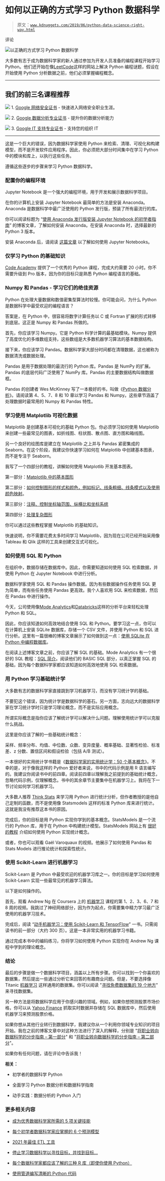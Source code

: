 # 如何以正确的方式学习 Python 数据科学

> 原文：[`www.kdnuggets.com/2019/06/python-data-science-right-way.html`](https://www.kdnuggets.com/2019/06/python-data-science-right-way.html)

评论

![以正确的方式学习 Python 数据科学](img/18c0e58bae945bdca9fc162f7028a450.png)

大多数有志于成为数据科学家的新人通过参加为开发人员准备的编程课程开始学习 Python。他们还开始在像[LeetCode](https://leetcode.com/)这样的网站上解决 Python 编程谜题，假设在开始使用 Python 分析数据之前，他们必须掌握编程概念。

* * *

## 我们的前三名课程推荐

![](img/0244c01ba9267c002ef39d4907e0b8fb.png) 1\. [Google 网络安全证书](https://www.kdnuggets.com/google-cybersecurity) - 快速进入网络安全职业生涯。

![](img/e225c49c3c91745821c8c0368bf04711.png) 2\. [Google 数据分析专业证书](https://www.kdnuggets.com/google-data-analytics) - 提升你的数据分析能力

![](img/0244c01ba9267c002ef39d4907e0b8fb.png) 3\. [Google IT 支持专业证书](https://www.kdnuggets.com/google-itsupport) - 支持您的组织 IT

* * *

这是一个巨大的错误，因为数据科学家使用 Python 来检索、清理、可视化和构建模型，而不是开发软件应用程序。因此，你必须把大部分时间集中在学习 Python 中的模块和库上，以执行这些任务。

遵循这些逐步的步骤来学习 Python 数据科学。

### 配置你的编程环境

Jupyter Notebook 是一个强大的编程环境，用于开发和展示数据科学项目。

在你的计算机上安装 Jupyter Notebook 最简单的方法是安装 Anaconda。Anaconda 是数据科学中最广泛使用的 Python 发行版，预装了所有最流行的库。

你可以阅读标题为 “[使用 Anaconda 发行版安装 Jupyter Notebook 的初学者指南](https://medium.com/better-programming/beginners-quick-guide-for-handling-issues-launching-jupyter-notebook-for-python-using-anaconda-8be3d57a209b)” 的博客文章，了解如何安装 Anaconda。在安装 Anaconda 时，选择最新的 Python 3 版本。

安装 Anaconda 后，请阅读 [这篇文章](https://www.codecademy.com/articles/how-to-use-jupyter-notebooks) 以了解如何使用 Jupyter Notebooks。

### **仅学习 Python 的基础知识**

[Code Academy](https://www.codecademy.com/learn/learn-python-3) 提供了一个优秀的 Python 课程，完成大约需要 20 小时。你不需要升级到 Pro 版本，因为你的目标只是熟悉 Python 编程语言的基础。

### **Numpy 和 Pandas - 学习它们的绝佳资源**

Python 在处理大量数据和数值密集型算法时较慢。你可能会问，为什么 Python 是数据科学中最受欢迎的编程语言？

答案是，在 Python 中，很容易将数字计算任务以 C 或 Fortran 扩展的形式转移到底层。这正是 Numpy 和 Pandas 所做的。

首先，你应该学习 Numpy。它是 Python 科学计算的最基础模块。Numpy 提供了高度优化的多维数组支持，这些数组是大多数机器学习算法的基本数据结构。

接下来，你应该学习 Pandas。数据科学家大部分时间都在清理数据，这也被称为数据清洗或数据处理。

Pandas 是用于数据处理的最流行的 Python 库。Pandas 是 NumPy 的扩展。Pandas 的底层代码广泛使用了 NumPy 库。Pandas 的主要数据结构叫做数据框。

Pandas 的创建者 Wes McKinney 写了一本极好的书，叫做《[Python 数据分析](https://www.amazon.com/Python-Data-Analysis-Wrangling-IPython-ebook/dp/B075X4LT6K)》。请阅读第 4、5、7、8 和 10 章以学习 Pandas 和 Numpy。这些章节涵盖了处理数据时最常用的 Numpy 和 Pandas 特性。

### **学习使用 Matplotlib 可视化数据**

Matplotlib 是创建基本可视化的基础 Python 包。你必须学习如何使用 Matplotlib 来创建一些最常见的图表，如折线图、柱状图、散点图、直方图和箱线图。

另一个良好的绘图库是建立在 Matplotlib 之上并与 Pandas 紧密集成的 Seaborn。在这个阶段，我建议你快速学习如何在 Matplotlib 中创建基本图表，而不是专注于 Seaborn。

我写了一个四部分的教程，讲解如何使用 Matplotlib 开发基本图表。

第一部分：[Matplotlib 中的基本图形](http://nbviewer.ipython.org/gist/manujeevanprakash/138c66c44533391a5af1)

第二部分：[如何控制图形的样式和颜色，例如标记、线条粗细、线条模式以及使用颜色映射](https://nbviewer.jupyter.org/gist/manujeevanprakash/7dc56e7906ee83e0bbe6)。

第三部分：[注释、控制坐标轴范围、纵横比和坐标系统](https://nbviewer.jupyter.org/gist/manujeevanprakash/7cdf7d659cd69d0c22b2)

第四部分：[处理复杂图形](https://nbviewer.jupyter.org/gist/manujeevanprakash/7d8a9860f8e43f6237cc)

你可以通过这些教程掌握 Matplotlib 的基础知识。

快速说明，你不需要花费太多时间学习 Matplotlib，因为现在公司已经开始采用像 Tableau 和 Qlik 这样的工具来创建交互式可视化。

### **如何使用 SQL 和 Python**

在组织中，数据存储在数据库中。因此，你需要知道如何使用 SQL 检索数据，并使用 Python 在 Jupyter Notebook 中进行分析。

数据科学家使用 SQL 和 Pandas 操作数据。因为有些数据操作任务使用 SQL 更为简单，而有些任务使用 Pandas 更高效。我个人喜欢用 SQL 来检索数据，然后在 Pandas 中进行操作。

今天，公司使用像[Mode Analytics](https://mode.com/)和[Databricks](https://databricks.com/)这样的分析平台来轻松处理 Python 和 SQL。

因此，你应该知道如何高效地结合使用 SQL 和 Python。要学习这一点，你可以在计算机上安装 SQLite 数据库，存储一个 CSV 文件，并使用 Python 和 SQL 进行分析。这里有一篇很棒的博客文章展示了如何做到这一点：[使用 SQLite 在 Python 中编程数据库](https://medium.com/analytics-vidhya/programming-with-databases-in-python-using-sqlite-4cecbef51ab9)。

在阅读上述博客文章之前，你应该了解 SQL 的基础。Mode Analytics 有一个很好的 SQL 教程：[SQL 简介](https://mode.com/sql-tutorial/introduction-to-sql/)。阅读他们的 BASIC SQL 部分，以真正掌握 SQL 的基础，因为每个数据科学家都应该知道如何高效地使用 SQL 检索数据。

### **用 Python 学习基础统计学**

大多数有志的数据科学家直接跳到学习机器学习，而没有学习统计学的基础。

不要犯这个错误，因为统计学是数据科学的基石。另一方面，志向远大的数据科学家在学习统计学时只是学习理论概念，而不是实际应用概念。

所谓实际概念是指你应该了解统计学可以解决什么问题。理解使用统计学可以克服什么挑战。

这里是你应该了解的一些基础统计概念：

采样、频率分布、均值、中位数、众数、变异度量、概率基础、显著性检验、标准差、z 分数、置信区间和假设检验（包括 A/B 测试）。

一本很好的实用统计学书籍是《[数据科学家的实用统计学：50 个基本概念](https://www.amazon.com/Practical-Statistics-Data-Scientists-Essential/dp/9352135652)》。不幸的是，对于像我这样的 Python 爱好者来说，书中的代码示例是用 R 语言编写的。我建议你阅读书中的前四章。阅读前四章以理解我之前提到的基础统计概念，忽略代码示例，仅理解概念。书中的其余章节主要集中在机器学习上。我将在下一节讨论如何学习机器学习。

大多数人推荐 [Think Stats](https://www.amazon.com/Think-Stats-Allen-B-Downey/dp/1449307116) 来学习用 Python 进行统计分析，但作者教授的是他自己定制的函数，而不是使用像 Statsmodels 这样的标准 Python 库来进行统计。这就是我没有推荐这本书的原因。

完成后，你的目标是用 Python 实现你学到的基本概念。StatsModels 是一个流行的 Python 库，用于在 Python 中构建统计模型。StatsModels 网站上有 [很好的教程](https://www.statsmodels.org/stable/index.html) 介绍如何使用 Python 实现统计概念。

或者，你也可以观看 Gaël Varoquaux 的视频。他展示了如何使用 Pandas 和 Stats Models 进行推论统计和探索性统计。

### **使用 Scikit-Learn 进行机器学习**

Scikit-Learn 是 Python 中最受欢迎的机器学习库之一。你的目标是学习如何使用 Scikit-Learn 实现一些最常见的机器学习算法。

以下是如何操作的。

首先，观看 Andrew Ng 在 Coursera 上的 [机器学习](https://www.coursera.org/learn/machine-learning) 课程的第 1、2、3、6、7 和 8 周的视频。我跳过了神经网络部分，因为作为起点，你需要集中精力学习最广泛使用的机器学习技术。

完成后，阅读 “[动手机器学习：使用 Scikit-Learn 和 TensorFlow](https://www.amazon.com/Hands-Machine-Learning-Scikit-Learn-TensorFlow/dp/1491962291)” 一书。只需阅读书的前一部分（大约 300 页）。这是一本非常实用的机器学习书籍。

通过完成本书中的编码练习，你将学习如何使用 Python 实现你在 Andrew Ng 课程中学到的理论概念。

### **结论**

最后的步骤是做一个数据科学项目，涵盖以上所有步骤。你可以找到一个你喜欢的数据集，然后提出一些通过分析它来回答的有趣商业问题。但是，不要选择像 Titanic [机器学习](https://www.kaggle.com/c/titanic) 这样通用的数据集。你可以阅读 "[寻找免费数据集的 19 个地方](https://www.dataquest.io/blog/free-datasets-for-projects/)" 来寻找数据集。

另一种方法是将数据科学应用于你感兴趣的领域。例如，如果你想预测股票市场价格，你可以从 [Yahoo Finance](https://www.scrapehero.com/scrape-yahoo-finance-stock-market-data/) 抓取实时数据并存储在 SQL 数据库中，然后使用机器学习来预测股票价格。

如果你想从其他行业转行到数据科学，我建议你从一个利用你领域专业知识的项目开始。我在之前的博客文章中对这种方法进行了深入的解释，分别是 "[将职业转向数据科学的分步指南 – 第一部分](https://www.kdnuggets.com/2019/05/guide-transitioning-career-data-science-part-1.html)" 和 "[将职业转向数据科学的分步指南 – 第二部分](https://www.kdnuggets.com/2019/06/guide-transitioning-career-data-science-part-2.html)"。

如果你有任何问题，请在评论中告诉我！

**相关：**

+   初学者的数据科学 Python

+   全面学习 Python 数据分析和数据科学指南

+   动手实践：数据分析的 Python 入门

### 更多相关内容

+   [成为优秀数据科学家所需的 5 项关键技能](https://www.kdnuggets.com/2021/12/5-key-skills-needed-become-great-data-scientist.html)

+   [每个初学者数据科学家应掌握的 6 个预测模型](https://www.kdnuggets.com/2021/12/6-predictive-models-every-beginner-data-scientist-master.html)

+   [2021 年最佳 ETL 工具](https://www.kdnuggets.com/2021/12/mozart-best-etl-tools-2021.html)

+   [停止学习数据科学以寻找目标，并找到目标...](https://www.kdnuggets.com/2021/12/stop-learning-data-science-find-purpose.html)

+   [每个数据科学家都应该了解的三种 R 库（即使你使用 Python）](https://www.kdnuggets.com/2021/12/three-r-libraries-every-data-scientist-know-even-python.html)

+   [使用管道编写清晰的 Python 代码](https://www.kdnuggets.com/2021/12/write-clean-python-code-pipes.html)
